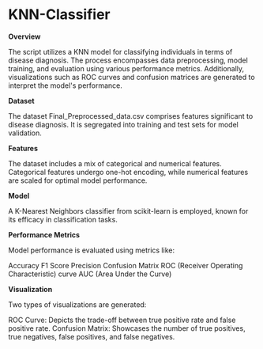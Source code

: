 # KNN-Classifier

**Overview**

The script utilizes a KNN model for classifying individuals in terms of disease diagnosis. The process encompasses data preprocessing, model training, and evaluation using various performance metrics. Additionally, visualizations such as ROC curves and confusion matrices are generated to interpret the model's performance.

**Dataset**

The dataset Final_Preprocessed_data.csv comprises features significant to disease diagnosis. It is segregated into training and test sets for model validation.

**Features**

The dataset includes a mix of categorical and numerical features. Categorical features undergo one-hot encoding, while numerical features are scaled for optimal model performance.

**Model**

A K-Nearest Neighbors classifier from scikit-learn is employed, known for its efficacy in classification tasks.

**Performance Metrics**

Model performance is evaluated using metrics like:

Accuracy
F1 Score
Precision
Confusion Matrix
ROC (Receiver Operating Characteristic) curve
AUC (Area Under the Curve)

**Visualization**

Two types of visualizations are generated:

ROC Curve: Depicts the trade-off between true positive rate and false positive rate.
Confusion Matrix: Showcases the number of true positives, true negatives, false positives, and false negatives.
